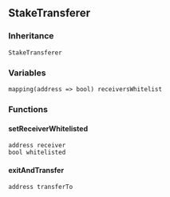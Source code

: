 ## StakeTransferer





### Inheritance

```
StakeTransferer
```

### Variables

```Solidity
mapping(address => bool) receiversWhitelist
```

### Functions

#### setReceiverWhitelisted





```Solidity
address receiver 
bool whitelisted 
```
#### exitAndTransfer





```Solidity
address transferTo 
```


